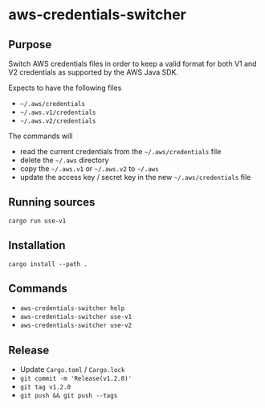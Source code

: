# aws-credentials-switcher

## Purpose

Switch AWS credentials files in order to keep a valid format for both V1 and V2 credentials as supported by the AWS Java SDK.

Expects to have the following files

* `~/.aws/credentials`
* `~/.aws.v1/credentials`
* `~/.aws.v2/credentials`

The commands will
* read the current credentials from the `~/.aws/credentials` file
* delete the `~/.aws` directory
* copy the `~/.aws.v1` or `~/.aws.v2` to `~/.aws`
* update the access key / secret key in the new `~/.aws/credentials` file

## Running sources

`cargo run use-v1`

## Installation

`cargo install --path .`

## Commands

* `aws-credentials-switcher help`
* `aws-credentials-switcher use-v1`
* `aws-credentials-switcher use-v2`

## Release

* Update `Cargo.toml` / `Cargo.lock`
* `git commit -m 'Release(v1.2.0)'`
* `git tag v1.2.0`
* `git push && git push --tags`
